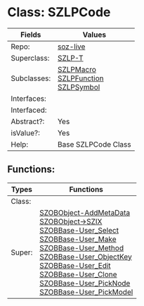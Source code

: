
# Class:	SZLPCode

| Fields | Values |
| --------- | --------- |
| Repo: | [soz-live](/repos/soz-live.html) |
| Superclass: | [SZLP-T](SZLP-T.html) |
| Subclasses: | [SZLPMacro](SZLPMacro.html) <br> [SZLPFunction](SZLPFunction.html) <br> [SZLPSymbol](SZLPSymbol.html) |
| Interfaces: |  |
| Interfaced: |  |
| Abstract?: | Yes |
| isValue?: | Yes |
| Help: | Base SZLPCode Class |


## Functions:

| Types | Functions |
| --------- | --------- |
| Class: |  |
| Super: | [SZOBObject-AddMetaData](SZOBObject.html) <br> [SZOBObject->SZIX](SZOBObject.html) <br> [SZOBBase-User_Select](SZOBBase.html) <br> [SZOBBase-User_Make](SZOBBase.html) <br> [SZOBBase-User_Method](SZOBBase.html) <br> [SZOBBase-User_ObjectKey](SZOBBase.html) <br> [SZOBBase-User_Edit](SZOBBase.html) <br> [SZOBBase-User_Clone](SZOBBase.html) <br> [SZOBBase-User_PickNode](SZOBBase.html) <br> [SZOBBase-User_PickModel](SZOBBase.html) |


